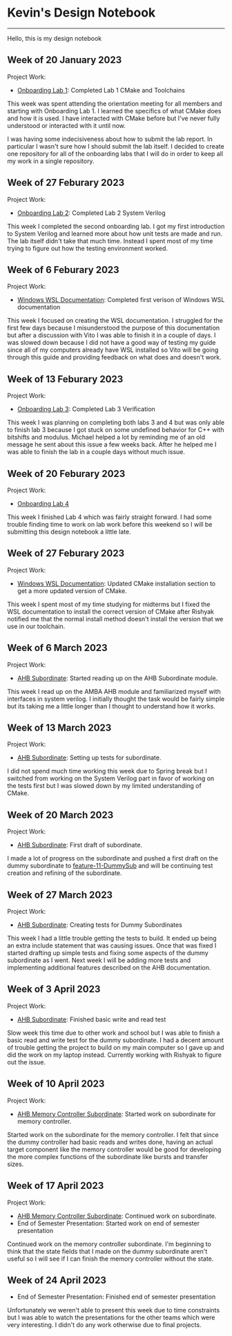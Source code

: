# Kevin's Design Notebook
----

Hello, this is my design notebook


## Week of 20 January 2023

Project Work:
  * [Onboarding Lab 1](https://github.com/kevincyap/VIP-Onboarding-Labs/tree/master/Lab1): Completed Lab 1 CMake and Toolchains

This week was spent attending the orientation meeting for all members and starting with Onboarding Lab 1. I learned the specifics of what CMake does and how it is used. I have interacted with CMake before but I've never fully understood or interacted with it until now.

I was having some indecisiveness about how to submit the lab report. In particular I wasn't sure how I should submit the lab itself. I decided to create one repository for all of the onboarding labs that I will do in order to keep all my work in a single repository.

## Week of 27 Feburary 2023

Project Work:
  * [Onboarding Lab 2](https://github.com/kevincyap/onboarding-lab-2): Completed Lab 2 System Verilog

This week I completed the second onboarding lab. I got my first introduction to System Verilog and learned more about how unit tests are made and run. The lab itself didn't take that much time. Instead I spent most of my time trying to figure out how the testing environment worked.

## Week of 6 Feburary 2023

Project Work:
  * [Windows WSL Documentation](../../getting_started/development/03_wsl_vscode.md): Completed first verison of Windows WSL documentation

This week I focused on creating the WSL documentation. I struggled for the first few days because I misunderstood the purpose of this documentation but after a discussion with Vito I was able to finish it in a couple of days. I was slowed down because I did not have a good way of testing my guide since all of my computers already have WSL installed so Vito will be going through this guide and providing feedback on what does and doesn't work.

## Week of 13 Feburary 2023

Project Work:
  * [Onboarding Lab 3](https://github.com/kevincyap/onboarding-lab-3): Completed Lab 3 Verification

  This week I was planning on completing both labs 3 and 4 but was only able to finish lab 3 because I got stuck on some undefined behavior for C++ with bitshifts and modulus. Michael helped a lot by reminding me of an old message he sent about this issue a few weeks back. After he helped me I was able to finish the lab in a couple days without much issue. 

## Week of 20 Feburary 2023
Project Work:
  * [Onboarding Lab 4](https://github.com/kevincyap/onboarding-lab-4/)

  This week I finished Lab 4 which was fairly straight forward. I had some trouble finding time to work on lab work before this weekend so I will be submitting this design notebook a little late.

## Week of 27 Feburary 2023
Project Work:
  * [Windows WSL Documentation](../../getting_started/development/03_wsl_vscode.md): Updated CMake installation section to get a more updated version of CMake.

  This week I spent most of my time studying for midterms but I fixed the WSL documentation to install the correct version of CMake after Rishyak notified me that the normal install method doesn't install the version that we use in our toolchain. 

## Week of 6 March 2023
Project Work:
  * [AHB Subordinate](https://github.com/NYU-Processor-Design/nyu-amba/issues/6): Started reading up on the AHB Subordinate module.

This week I read up on the AMBA AHB module and familiarized myself with interfaces in system verilog. I initially thought the task would be fairly simple but its taking me a little longer than I thought to understand how it works.


## Week of 13 March 2023
Project Work:
  * [AHB Subordinate](https://github.com/NYU-Processor-Design/nyu-amba/issues/6): Setting up tests for subordinate.

I did not spend much time working this week due to Spring break but I switched from working on the System Verilog part in favor of working on the tests first but I was slowed down by my limited understanding of CMake.

## Week of 20 March 2023
Project Work:
  * [AHB Subordinate](https://github.com/NYU-Processor-Design/nyu-amba/issues/6): First draft of subordinate.

I made a lot of progress on the subordinate and pushed a first draft on the dummy subordinate to [feature-11-DummySub](https://github.com/NYU-Processor-Design/nyu-amba/tree/feature-11-DummySub) and will be continuing test creation and refining of the subordinate.

## Week of 27 March 2023 
Project Work:
  * [AHB Subordinate](https://github.com/NYU-Processor-Design/nyu-amba/issues/6): Creating tests for Dummy Subordinates

This week I had a little trouble getting the tests to build. It ended up being an extra include statement that was causing issues. Once that was fixed I started drafting up simple tests and fixing some aspects of the dummy subordinate as I went. Next week I will be adding more tests and implementing additional features described on the AHB documentation.

## Week of 3 April 2023
Project Work:
  * [AHB Subordinate](https://github.com/NYU-Processor-Design/nyu-amba/issues/6): Finished basic write and read test

Slow week this time due to other work and school but I was able to finish a basic read and write test for the dummy subordinate. I had a decent amount of trouble getting the project to build on my main computer so I gave up and did the work on my laptop instead. Currently working with Rishyak to figure out the issue.

## Week of 10 April 2023
Project Work:
  * [AHB Memory Controller Subordinate](https://github.com/NYU-Processor-Design/nyu-amba/issues/7): Started work on subordinate for memory controller.

Started work on the subordinate for the memory controller. I felt that since the dummy controller had basic reads and writes done, having an actual target component like the memory controller would be good for developing the more complex functions of the subordinate like bursts and transfer sizes.

## Week of 17 April 2023
Project Work:
  * [AHB Memory Controller Subordinate](https://github.com/NYU-Processor-Design/nyu-amba/issues/7): Continued work on subordinate.
  * End of Semester Presentation: Started work on end of semester presentation

Continued work on the memory controller subordinate. I'm beginning to think that the state fields that I made on the dummy subordinate aren't useful so I will see if I can finish the memory controller without the state. 

## Week of 24 April 2023
  * End of Semester Presentation: Finished end of semester presentation

Unfortunately we weren't able to present this week due to time constraints but I was able to watch the presentations for the other teams which were very interesting. I didn't do any work otherwise due to final projects.